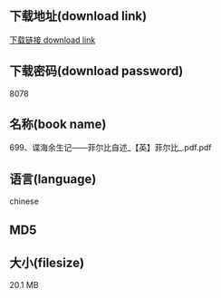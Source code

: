 ## 下载地址(download link)
[下载链接 download link](https://voluble-croquembouche-d321dc.netlify.app/?s=699%E3%80%81%E8%B0%8D%E6%B5%B7%E4%BD%99%E7%94%9F%E8%AE%B0%E2%80%94%E2%80%94%E8%8F%B2%E5%B0%94%E6%AF%94%E8%87%AA%E8%BF%B0_%E3%80%90%E8%8B%B1%E3%80%91%E8%8F%B2%E5%B0%94%E6%AF%94_.pdf)

## 下载密码(download password)
8078

## 名称(book name)
699、谍海余生记——菲尔比自述_【英】菲尔比_.pdf.pdf

## 语言(language)
chinese

## MD5


## 大小(filesize)
20.1 MB
